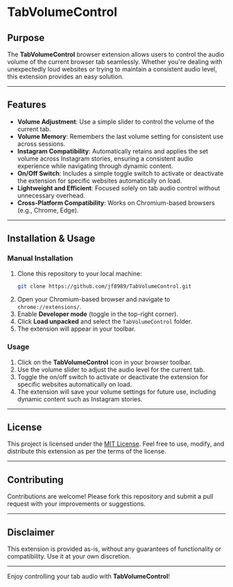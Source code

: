 # TabVolumeControl

## Purpose
The **TabVolumeControl** browser extension allows users to control the audio volume of the current browser tab seamlessly. Whether you're dealing with unexpectedly loud websites or trying to maintain a consistent audio level, this extension provides an easy solution.

---

## Features
- **Volume Adjustment**: Use a simple slider to control the volume of the current tab.
- **Volume Memory**: Remembers the last volume setting for consistent use across sessions.
- **Instagram Compatibility**: Automatically retains and applies the set volume across Instagram stories, ensuring a consistent audio experience while navigating through dynamic content.
- **On/Off Switch**: Includes a simple toggle switch to activate or deactivate the extension for specific websites automatically on load.
- **Lightweight and Efficient**: Focused solely on tab audio control without unnecessary overhead.
- **Cross-Platform Compatibility**: Works on Chromium-based browsers (e.g., Chrome, Edge).

---

## Installation & Usage

### Manual Installation
1. Clone this repository to your local machine:
   ```bash
   git clone https://github.com/jf8989/TabVolumeControl.git
   ```
2. Open your Chromium-based browser and navigate to `chrome://extensions/`.
3. Enable **Developer mode** (toggle in the top-right corner).
4. Click **Load unpacked** and select the `TabVolumeControl` folder.
5. The extension will appear in your toolbar.

### Usage
1. Click on the **TabVolumeControl** icon in your browser toolbar.
2. Use the volume slider to adjust the audio level for the current tab.
3. Toggle the on/off switch to activate or deactivate the extension for specific websites automatically on load.
4. The extension will save your volume settings for future use, including dynamic content such as Instagram stories.

---

## License

This project is licensed under the [MIT License](https://opensource.org/licenses/MIT). Feel free to use, modify, and distribute this extension as per the terms of the license.

---

## Contributing
Contributions are welcome! Please fork this repository and submit a pull request with your improvements or suggestions.

---

## Disclaimer
This extension is provided as-is, without any guarantees of functionality or compatibility. Use it at your own discretion.

---

Enjoy controlling your tab audio with **TabVolumeControl**!

